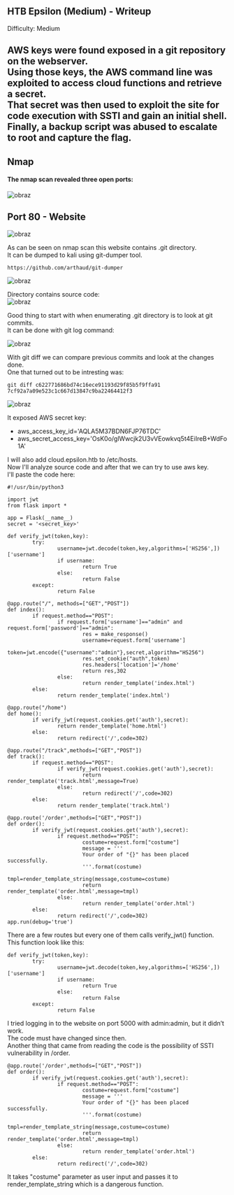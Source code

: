 ## HTB Epsilon (Medium) - Writeup  
  
Difficulty: Medium  

AWS keys were found exposed in a git repository on the webserver.    
Using those keys, the AWS command line was exploited to access cloud functions and retrieve a secret.   
That secret was then used to exploit the site for code execution with SSTI and gain an initial shell.    
Finally, a backup script was abused to escalate to root and capture the flag.   
---

## Nmap 

#### The nmap scan revealed three open ports:  

![obraz](https://github.com/user-attachments/assets/9be0b7ea-b767-4772-b2e2-3ad9771c9b31)  


 ## Port 80 - Website  

![obraz](https://github.com/user-attachments/assets/bb21866c-d4c4-4a48-a7bb-996c222d7453)  

As can be seen on nmap scan this website contains .git directory.  
It can be dumped to kali using git-dumper tool.  

```
https://github.com/arthaud/git-dumper
```

![obraz](https://github.com/user-attachments/assets/b5311991-11df-42c0-a528-9eec8afa41ad)

Directory contains source code:  
![obraz](https://github.com/user-attachments/assets/dab5989f-f1b1-4dee-865f-56a910d3242d)

Good thing to start with when enumerating .git directory is to look at git commits.  
It can be done with git log command:  

![obraz](https://github.com/user-attachments/assets/56ffb6f7-25a2-4f50-8b62-799364e0c6ad)

With git diff we can compare previous commits and look at the changes done.  
One that turned out to be intresting was:  
```
git diff c622771686bd74c16ece91193d29f85b5f9ffa91 7cf92a7a09e523c1c667d13847c9ba22464412f3
```
![obraz](https://github.com/user-attachments/assets/554a21d7-594f-4890-aa4b-6c0b9beff13b)  

It exposed AWS secret key:   
+    aws_access_key_id='AQLA5M37BDN6FJP76TDC'    
+    aws_secret_access_key='OsK0o/glWwcjk2U3vVEowkvq5t4EiIreB+WdFo1A'  

I will also add cloud.epsilon.htb to /etc/hosts.  
Now I'll analyze source code and after that we can try to use aws key.  
I'll paste the code here:  
```
#!/usr/bin/python3

import jwt
from flask import *

app = Flask(__name__)
secret = '<secret_key>'

def verify_jwt(token,key):
        try:
                username=jwt.decode(token,key,algorithms=['HS256',])['username']
                if username:
                        return True
                else:
                        return False
        except:
                return False

@app.route("/", methods=["GET","POST"])
def index():
        if request.method=="POST":
                if request.form['username']=="admin" and request.form['password']=="admin":
                        res = make_response()
                        username=request.form['username']
                        token=jwt.encode({"username":"admin"},secret,algorithm="HS256")
                        res.set_cookie("auth",token)
                        res.headers['location']='/home'
                        return res,302
                else:
                        return render_template('index.html')
        else:
                return render_template('index.html')

@app.route("/home")
def home():
        if verify_jwt(request.cookies.get('auth'),secret):
                return render_template('home.html')
        else:
                return redirect('/',code=302)

@app.route("/track",methods=["GET","POST"])
def track():
        if request.method=="POST":
                if verify_jwt(request.cookies.get('auth'),secret):
                        return render_template('track.html',message=True)
                else:
                        return redirect('/',code=302)
        else:
                return render_template('track.html')

@app.route('/order',methods=["GET","POST"])
def order():
        if verify_jwt(request.cookies.get('auth'),secret):
                if request.method=="POST":
                        costume=request.form["costume"]
                        message = '''
                        Your order of "{}" has been placed successfully.
                        '''.format(costume)
                        tmpl=render_template_string(message,costume=costume)
                        return render_template('order.html',message=tmpl)
                else:
                        return render_template('order.html')
        else:
                return redirect('/',code=302)
app.run(debug='true')
```
There are a few routes but every one of them calls verify_jwt() function.  
This function look like this:  
```
def verify_jwt(token,key):
        try:
                username=jwt.decode(token,key,algorithms=['HS256',])['username']
                if username:
                        return True
                else:
                        return False
        except:
                return False
```
I tried logging in to the website on port 5000 with admin:admin, but it didn’t work.  
The code must have changed since then.  
Another thing that came from reading the code is the possibility of SSTI vulnerability in /order.  
```
@app.route('/order',methods=["GET","POST"])
def order():
        if verify_jwt(request.cookies.get('auth'),secret):
                if request.method=="POST":
                        costume=request.form["costume"]
                        message = '''
                        Your order of "{}" has been placed successfully.
                        '''.format(costume)
                        tmpl=render_template_string(message,costume=costume)
                        return render_template('order.html',message=tmpl)
                else:
                        return render_template('order.html')
        else:
                return redirect('/',code=302)
```
It takes "costume" parameter as user input and passes it to render_template_string which is a dangerous function.  




































